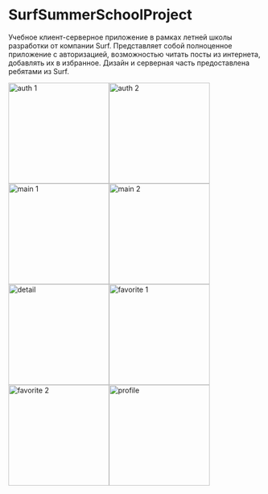 # SurfSummerSchoolProject

Учебное клиент-серверное приложение в рамках летней школы разработки от компании Surf. Представляет собой полноценное приложение с авторизацией, возможностью читать посты из интернета, добавлять их в избранное. Дизайн и серверная часть предоставлена ребятами из Surf. 

<img width="200" alt="auth 1" src="https://user-images.githubusercontent.com/47087482/185791845-61e71f47-4fa5-4729-9899-10fc854853c4.PNG"><img width="200" alt="auth 2" src="https://user-images.githubusercontent.com/47087482/185791866-27ab0958-b02c-433a-aa93-3290a73841dc.png"><img width="200" alt="main 1" src="https://user-images.githubusercontent.com/47087482/185791768-5954874c-5237-4f8c-a52b-09cb875d3cde.PNG"><img width="200" alt="main 2" src="https://user-images.githubusercontent.com/47087482/185791909-05fcf0d3-196f-4c0c-830b-27e3d8fc1c44.PNG">
<br />
<img width="200" alt="detail" src="https://user-images.githubusercontent.com/47087482/185791953-0b2b6683-74f9-4cb3-8e71-511517fcd3ea.PNG"><img width="200" alt="favorite 1" src="https://user-images.githubusercontent.com/47087482/185792014-63cebdc2-8586-42a6-9ad6-085695052d7d.PNG"><img width="200" alt="favorite 2" src="https://user-images.githubusercontent.com/47087482/185792060-ad1455f9-6884-427b-83fc-fd1d7c111c6c.PNG"><img width="200" alt="profile" src="https://user-images.githubusercontent.com/47087482/185792135-0ad2204b-1e34-4b2e-a422-87f4f88ef7bf.PNG">

